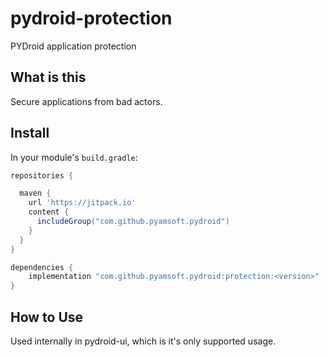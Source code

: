 # pydroid-protection
PYDroid application protection

## What is this

Secure applications from bad actors.

## Install

In your module's `build.gradle`:
```groovy
repositories {

  maven {
    url 'https://jitpack.io'
    content {
      includeGroup("com.github.pyamsoft.pydroid")
    }
  }
}

dependencies {
    implementation "com.github.pyamsoft.pydroid:protection:<version>"
}
```

## How to Use

Used internally in pydroid-ui, which is it's only supported usage.

